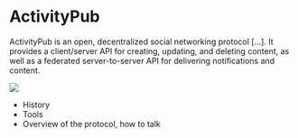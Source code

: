 # ActivityPub

ActivityPub is an open, decentralized social networking protocol [...]. It provides a client/server API for creating, updating, and deleting content, as well as a federated server-to-server API for delivering notifications and content.

![](activity-pub-mechanics.png)


- History
- Tools
- Overview of the protocol, how to talk